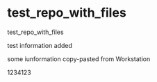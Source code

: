 # test_repo_with_files
test_repo_with_files

test information added

some iunformation copy-pasted from Workstation

1234123
